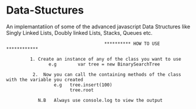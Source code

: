 # Data-Stuctures
An implemantatiion of some of the advanced javascript Data Structures like Singly Linked Lists, Doubly linked Lists, Stacks, Queues etc.
                        
                                         ********** HOW TO USE ************
             
             1. Create an instance of any of the class you want to use 
                    e.g        var tree = new BinarySearchTree
              
              2.  Now you can call the containing methods of the class with the variable you created
                      e.g   tree.insert(100)
                            tree.root
                  
                N.B   Always use console.log to view the output 
